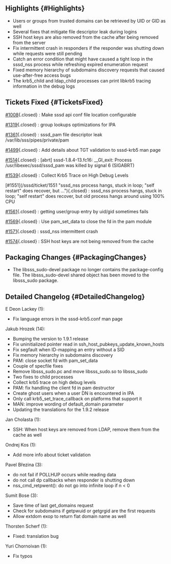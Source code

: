 Highlights {#Highlights}
----------

-   Users or groups from trusted domains can be retrieved by UID or GID
    as well
-   Several fixes that mitigate file descriptor leak during logins
-   SSH host keys are also removed from the cache after being removed
    from the server
-   Fix intermittent crash in responders if the responder was shutting
    down while requests were still pending
-   Catch an error condition that might have caused a tight loop in the
    sssd\_nss process while refreshing expired enumeration request
-   Fixed memory hierarchy of subdomains discovery requests that caused
    use-after-free access bugs
-   The krb5\_child and ldap\_child processes can print libkrb5 tracing
    information in the debug logs

Tickets Fixed {#TicketsFixed}
-------------

<div>

[\#1008](/sssd/ticket/1008 "Make sssd api conf file location configurable"){.closed}
:   Make sssd api conf file location configurable

[\#1319](/sssd/ticket/1319 "group lookups optimizations for IPA"){.closed}
:   group lookups optimizations for IPA

[\#1361](/sssd/ticket/1361 "sssd_pam file descriptor leak /var/lib/sss/pipes/private/pam"){.closed}
:   sssd\_pam file descriptor leak /var/lib/sss/pipes/private/pam

[\#1499](/sssd/ticket/1499 "Add details about TGT validation to sssd-krb5 man page"){.closed}
:   Add details about TGT validation to sssd-krb5 man page

[\#1514](/sssd/ticket/1514 "[abrt] sssd-1.8.4-13.fc16: __GI_exit: Process /usr/libexec/sssd/sssd_pam ..."){.closed}
:   \[abrt\] sssd-1.8.4-13.fc16: \_\_GI\_exit: Process
    /usr/libexec/sssd/sssd\_pam was killed by signal 6 (SIGABRT)

[\#1539](/sssd/ticket/1539 "Collect Krb5 Trace on High Debug Levels"){.closed}
:   Collect Krb5 Trace on High Debug Levels

[\#1551](/sssd/ticket/1551 "sssd_nss process hangs, stuck in loop; "self restart" does recover, but ..."){.closed}
:   sssd\_nss process hangs, stuck in loop; "self restart" does recover,
    but old process hangs around using 100% CPU

[\#1561](/sssd/ticket/1561 "getting user/group entry by uid/gid sometimes fails"){.closed}
:   getting user/group entry by uid/gid sometimes fails

[\#1569](/sssd/ticket/1569 "Use pam_set_data to close the fd in the pam module"){.closed}
:   Use pam\_set\_data to close the fd in the pam module

[\#1571](/sssd/ticket/1571 "sssd_nss intermittent crash"){.closed}
:   sssd\_nss intermittent crash

[\#1574](/sssd/ticket/1574 "SSH host keys are not being removed from the cache"){.closed}
:   SSH host keys are not being removed from the cache

</div>

Packaging Changes {#PackagingChanges}
-----------------

-   The libsss\_sudo-devel package no longer contains the package-config
    file. The libsss\_sudo-devel shared object has been moved to the
    libsss\_sudo package.

Detailed Changelog {#DetailedChangelog}
------------------

E Deon Lackey (1):

-   Fix language errors in the sssd-krb5.conf man page

Jakub Hrozek (14):

-   Bumping the version to 1.9.1 release
-   Fix uninitialized pointer read in
    ssh\_host\_pubkeys\_update\_known\_hosts
-   Fix segfault when ID-mapping an entry without a SID
-   Fix memory hierarchy in subdomains discovery
-   PAM: close socket fd with pam\_set\_data
-   Couple of specfile fixes
-   Remove libsss\_sudo.pc and move libsss\_sudo.so to libsss\_sudo
-   Two fixes to child processes
-   Collect krb5 trace on high debug levels
-   PAM: fix handling the client fd in pam destructor
-   Create ghost users when a user DN is encountered in IPA
-   Only call krb5\_set\_trace\_callback on platforms that support it
-   MAN: improve wording of default\_domain parameter
-   Updating the translations for the 1.9.2 release

Jan Cholasta (1):

-   SSH: When host keys are removed from LDAP, remove them from the
    cache as well

Ondrej Kos (1):

-   Add more info about ticket validation

Pavel Březina (3):

-   do not fail if POLLHUP occurs while reading data
-   do not call dp callbacks when responder is shutting down
-   nss\_cmd\_retpwent(): do not go into infinite loop if n &lt; 0

Sumit Bose (3):

-   Save time of last get\_domains request
-   Check for subdomains if getpwuid or getgrgid are the first requests
-   Allow extdom exop to return flat domain name as well

Thorsten Scherf (1):

-   Fixed: translation bug

Yuri Chornoivan (1):

-   Fix typos

